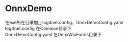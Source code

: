 # OnnxDemo
在exe所在目录加上log4net.config，OnnxDemoConfig.yaml\
log4net.config 在Common目录下\
OnnxDemoConfig.yaml 在OnnxWinForms目录下
